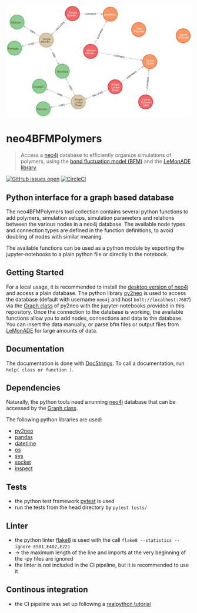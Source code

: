 ![example of polymer and simulations in te database](figures/sketch_polymers_simulations.png)
# neo4BFMPolymers

> Access a [neo4j](https://neo4j.com/) database to efficiently organize simulations of polymers, using the [bond fluctuation model (BFM)](https://en.wikipedia.org/wiki/Bond_fluctuation_model) and the [LeMonADE library](https://github.com/LeMonADE-project).

[![GitHub issues open](https://img.shields.io/github/issues/MartinWenge/neo4BFMPolymers)](https://github.com/MartinWenge/neo4BFMPolymers/issues)
[![CircleCI](https://circleci.com/gh/MartinWenge/neo4BFMPolymers.svg?style=svg&circle-token=384ea1a8f93ec4063c766071ee8bb1544a0b1a26)](https://app.circleci.com/pipelines/gh/MartinWenge/neo4BFMPolymers)

## Python interface for a graph based database

The neo4BFMPolymers tool collection contains several python functions to add polymers, simulation setups, simulation parameters and relations between the various nodes in a neo4j database.
The available node types and connection types are defined in the function definitions, to avoid doubling of nodes with similar meaning.

The available functions can be used as a python module by exporting the jupyter-notebooks to a plain python file or directly in the notebook.

## Getting Started

For a local usage, it is recommended to install the [desktop version of neo4j](https://neo4j.com/download/) and access a plain database.
The python library [py2neo](https://py2neo.org/v4/) is used to access the database (default with username `neo4j` and host `bolt://localhost:7687`) via the [Graph class](https://py2neo.org/v4/database.html#the-graph) of py2neo with the jupyter-notebooks provided in this repository.
Once the connection to the database is working, the available functions allow you to add nodes, connections and data to the database.
You can insert the data manually, or parse bfm files or output files from [LeMonADE](https://github.com/LeMonADE-project) for large amounts of data.

## Documentation

The documentation is done with [DocStrings](https://www.python.org/dev/peps/pep-0257/).
To call a documentation, run `help( class or function )`.

## Dependencies

Naturally, the python tools need a running [neo4j](https://neo4j.com/) database that can be accessed by the [Graph class](https://py2neo.org/v4/database.html#the-graph).

The following python libraries are used:
* [py2neo](https://py2neo.org/v4/)
* [pandas](https://pandas.pydata.org/)
* [datetime](https://docs.python.org/3/library/datetime.html)
* [os](https://docs.python.org/3/library/os.html)
* [sys](https://docs.python.org/3/library/sys.html)
* [socket](https://docs.python.org/3/library/socket.html)
* [inspect](https://docs.python.org/3/library/inspect.html)

## Tests

* the python test framework [pytest](https://docs.pytest.org/en/latest/) is used
* run the tests from the head directory by `pytest tests/`

## Linter

* the python linter [flake8](https://pypi.org/project/flake8/) is used with the call `flake8 --statistics --ignore E501,E402,E221`
* -> the maximum length of the line and imports at the very beginning of the -py files are ignored
* the linter is not included in the CI pipeline, but it is recommended to use it

## Continous integration

* the CI pipeline was set up following a [realpython tutorial](https://realpython.com/python-continuous-integration/) 
